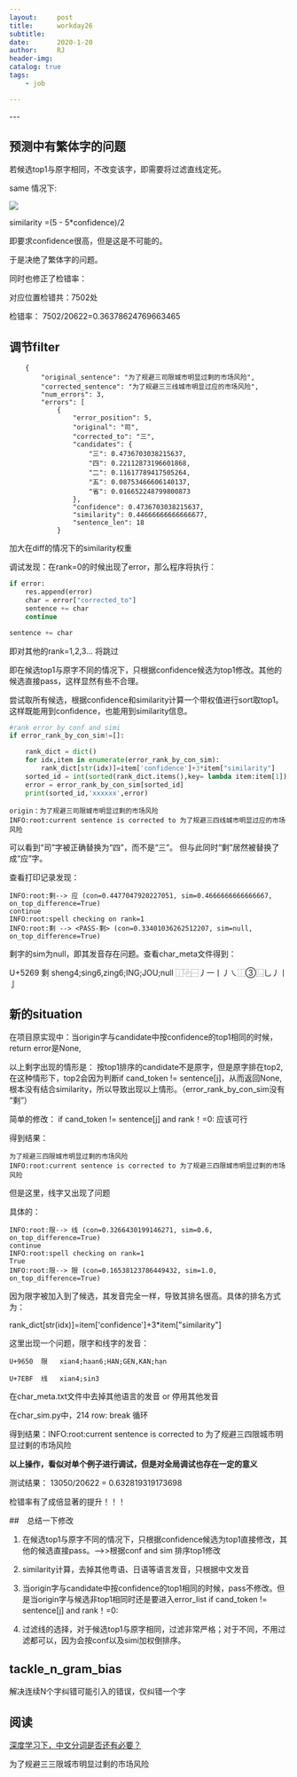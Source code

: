 ```yaml
---
layout:     post
title:      workday26
subtitle:   
date:       2020-1-20
author:     RJ
header-img: 
catalog: true
tags:
    - job

---
```

<p id = "build"></p>
---

## 预测中有繁体字的问题

若候选top1与原字相同，不改变该字，即需要将过滤直线定死。

same 情况下:

![](https://raw.githubusercontent.com/rejae/rejae.github.io/master/img/20200119163008.png)

similarity =(5 - 5*confidence)/2

即要求confidence很高，但是这是不可能的。

于是决绝了繁体字的问题。

同时也修正了检错率：

对应位置检错共：7502处

检错率： 7502/20622=0.36378624769663465


## 调节filter
```
    {
        "original_sentence": "为了规避三司限城市明显过剩的市场风险",
        "corrected_sentence": "为了规避三三线城市明显过应的市场风险",
        "num_errors": 3,
        "errors": [
            {
                "error_position": 5,
                "original": "司",
                "corrected_to": "三",
                "candidates": {
                    "三": 0.4736703038215637,
                    "四": 0.22112873196601868,
                    "二": 0.11617789417505264,
                    "五": 0.08753466606140137,
                    "省": 0.016652248799800873
                },
                "confidence": 0.4736703038215637,
                "similarity": 0.44666666666666677,
                "sentence_len": 18
            }
```
加大在diff的情况下的similarity权重

调试发现：在rank=0的时候出现了error，那么程序将执行：
```python
if error:
    res.append(error)
    char = error["corrected_to"]
    sentence += char
    continue

sentence += char
```
即对其他的rank=1,2,3... 将跳过

即在候选top1与原字不同的情况下，只根据confidence候选为top1修改。其他的候选直接pass，这样显然有些不合理。

尝试取所有候选，根据confidence和similarity计算一个带权值进行sort取top1。这样既能用到confidence，也能用到similarity信息。

```python
#rank error by conf and simi
if error_rank_by_con_sim!=[]:

    rank_dict = dict()
    for idx,item in enumerate(error_rank_by_con_sim):
        rank_dict[str(idx)]=item['confidence']+3*item["similarity"]
    sorted_id = int(sorted(rank_dict.items(),key= lambda item:item[1])[-1][0])
    error = error_rank_by_con_sim[sorted_id]
    print(sorted_id,'xxxxxx',error)
```

```
origin：为了规避三司限城市明显过剩的市场风险	
INFO:root:current sentence is corrected to 为了规避三四线城市明显过应的市场风险
```
可以看到“司”字被正确替换为“四”，而不是“三”。 但与此同时“剩”居然被替换了成“应”字。

查看打印记录发现：
```
INFO:root:剩--> 应 (con=0.4477047920227051, sim=0.4666666666666667, on_top_difference=True)
continue
INFO:root:spell checking on rank=1
INFO:root:剩 --> <PASS-剩> (con=0.33401036262512207, sim=null, on_top_difference=True)
```
剩字的sim为null，即其发音存在问题。查看char_meta文件得到：

U+5269	剩	sheng4;sing6,zing6;ING;JOU;null	⿰⿻⿱丿一丨丿㇏⿰③⿺乚丿丨亅


## 新的situation
在项目原实现中：当origin字与candidate中按confidence的top1相同的时候，return error是None,

以上剩字出现的情形是： 按top1排序的candidate不是原字，但是原字排在top2, 在这种情形下，top2会因为判断if cand_token != sentence[j]，从而返回None, 根本没有结合similarity，所以导致出现以上情形。（error_rank_by_con_sim没有 “剩”）

简单的修改： if cand_token != sentence[j] and rank！=0: 应该可行

得到结果：
```
为了规避三四限城市明显过剩的市场风险
INFO:root:current sentence is corrected to 为了规避三四限城市明显过剩的市场风险
```
但是这里，线字又出现了问题

具体的：
```
INFO:root:限--> 线 (con=0.3266430199146271, sim=0.6, on_top_difference=True)
continue
INFO:root:spell checking on rank=1
True
INFO:root:限--> 限 (con=0.16538123786449432, sim=1.0, on_top_difference=True)
```
因为限字被加入到了候选，其发音完全一样，导致其排名很高。具体的排名方式为：

rank_dict[str(idx)]=item['confidence']+3*item["similarity"]

这里出现一个问题，限字和线字的发音：
```
U+9650	限	xian4;haan6;HAN;GEN,KAN;hạn

U+7EBF	线	xian4;sin3
```
在char_meta.txt文件中去掉其他语言的发音 or 停用其他发音

在char_sim.py中，214 row: break 循环

得到结果：INFO:root:current sentence is corrected to 为了规避三四限城市明显过剩的市场风险

**以上操作，看似对单个例子进行调试，但是对全局调试也存在一定的意义**

测试结果： 13050/20622 = 0.632819319173698

检错率有了成倍显著的提升！！！

##　总结一下修改

1. 在候选top1与原字不同的情况下，只根据confidence候选为top1直接修改，其他的候选直接pass。-->>根据conf and sim 排序top1修改
2. similarity计算，去掉其他粤语、日语等语言发音，只根据中文发音
3. 当origin字与candidate中按confidence的top1相同的时候，pass不修改。但是当origin字与候选非top1相同时还是要进入error_list
    if cand_token != sentence[j] and rank！=0:

4. 过滤线的选择，对于候选top1与原字相同，过滤非常严格；对于不同，不用过滤都可以，因为会按conf以及simi加权倒排序。

## tackle_n_gram_bias

解决连续N个字纠错可能引入的错误，仅纠错一个字

## 阅读

[深度学习下，中文分词是否还有必要？](https://mp.weixin.qq.com/s/w8TIkIatKi7XNDUFivhgng)



为了规避三三限城市明显过剩的市场风险